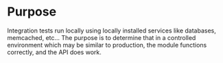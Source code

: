 <!--
@Author: Robustly.io <Auto>
@Date:   2016-03-10T20:42:56-05:00
@Email:  m0ser@robustly.io
@Last modified by:   Auto
@Last modified time: 2016-03-10T20:43:29-05:00
@License: Apache-2.0
-->

# Purpose

Integration tests run locally using locally installed services like databases,
memcached, etc...  The purpose is to determine that in a controlled environment
which may be similar to production, the module functions correctly, and the API
does work.
